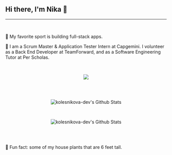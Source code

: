 ## Hi there, I'm Nika 👋
<hr> <br>
<p>👯 My favorite sport is building full-stack apps.</p>
<p>🔭 I am a Scrum Master & Application Tester Intern at Capgemini. I volunteer as a Back End Developer at TeamForward, and as a Software Engineering Tutor at Per Scholas.</p>
<br>

<p align="center">
  <a href="https://skillicons.dev">
    <img src="https://skillicons.dev/icons?i=typescript,react,vite,js,postman,go,git,vscode,mongo,express,css,html,agile" />
  </a>
</p>
<br><br>
<p align="center">
   <img src="https://github-readme-streak-stats.herokuapp.com/?user=kolesnikova-dev&theme=blue_navy" alt="kolesnikova-dev's Github Stats"/>
</p>
<br>
<p align="center">
<img src="https://github-readme-stats.vercel.app/api/top-langs/?username=kolesnikova-dev&amp;theme=blue_navy&amp;hide_border=false&amp;include_all_commits=true&amp;count_private=true&amp;layout=compact&amp;" alt="kolesnikova-dev's Github Stats" >
</p>
<br><br>
<p>🌱 Fun fact: some of my house plants that are 6 feet tall.</p>


<!--
**kweeuhree/kweeuhree** is a ✨ _special_ ✨ repository because its `README.md` (this file) appears on your GitHub profile.

Here are some ideas to get you started:

- 
-  I’m currently learning ...
-  I’m looking to collaborate on ...
- 🤔 I’m looking for help with ...
- 💬 Ask me about ...
- 📫 How to reach me: ...
- 😄 Pronouns: ...
- ⚡ Fun fact: ...
-->

